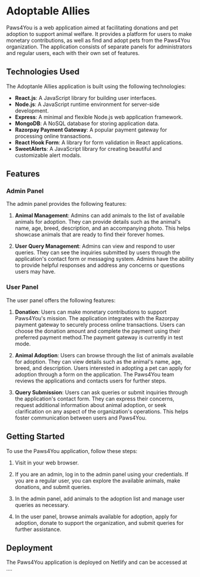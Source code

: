 # Adoptable Allies

Paws4You is a web application aimed at facilitating donations and pet adoption to support animal welfare. It provides a platform for users to make monetary contributions, as well as find and adopt pets from the Paws4You organization. The application consists of separate panels for administrators and regular users, each with their own set of features.

## Technologies Used

The Adoptanle Allies application is built using the following technologies:

- **React.js**: A JavaScript library for building user interfaces.
- **Node.js**: A JavaScript runtime environment for server-side development.
- **Express**: A minimal and flexible Node.js web application framework.
- **MongoDB**: A NoSQL database for storing application data.
- **Razorpay Payment Gateway**: A popular payment gateway for processing online transactions.
- **React Hook Form**: A library for form validation in React applications.
- **SweetAlerts**: A JavaScript library for creating beautiful and customizable alert modals.

## Features

### Admin Panel

The admin panel provides the following features:

1. **Animal Management**: Admins can add animals to the list of available animals for adoption. They can provide details such as the animal's name, age, breed, description, and an accompanying photo. This helps showcase animals that are ready to find their forever homes.

2. **User Query Management**: Admins can view and respond to user queries. They can see the inquiries submitted by users through the application's contact form or messaging system. Admins have the ability to provide helpful responses and address any concerns or questions users may have.

### User Panel

The user panel offers the following features:

1. **Donation**: Users can make monetary contributions to support Paws4You's mission. The application integrates with the Razorpay payment gateway to securely process online transactions. Users can choose the donation amount and complete the payment using their preferred payment method.The payment gateway is currently in test mode.

2. **Animal Adoption**: Users can browse through the list of animals available for adoption. They can view details such as the animal's name, age, breed, and description. Users interested in adopting a pet can apply for adoption through a form on the application. The Paws4You team reviews the applications and contacts users for further steps.

3. **Query Submission**: Users can ask queries or submit inquiries through the application's contact form. They can express their concerns, request additional information about animal adoption, or seek clarification on any aspect of the organization's operations. This helps foster communication between users and Paws4You.

## Getting Started

To use the Paws4You application, follow these steps:

1. Visit []() in your web browser.

2. If you are an admin, log in to the admin panel using your credentials. If you are a regular user, you can explore the available animals, make donations, and submit queries.

3. In the admin panel, add animals to the adoption list and manage user queries as necessary.

4. In the user panel, browse animals available for adoption, apply for adoption, donate to support the organization, and submit queries for further assistance.

## Deployment

The Paws4You application is deployed on Netlify and can be accessed at ....


